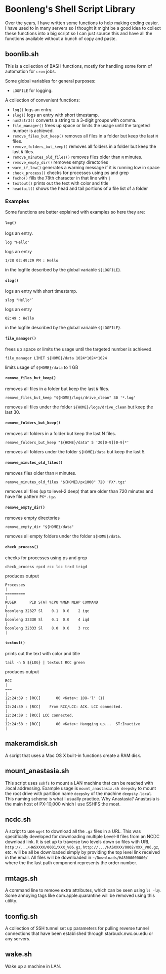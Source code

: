 Boonleng's Shell Script Library
===============================

Over the years, I have written some functions to help making coding easier. I have used to in many servers so I thought it might be a good idea to collect these functions into a big script so I can just source this and have all the functions available without a bunch of copy and paste.


boonlib.sh
----------
This is a collection of BASH functions, mostly for handling some form of automation for `cron` jobs.

Some global variables for general purposes:
- `LOGFILE` for logging.

A collection of convenient functions:
- `log()` logs an entry.
- `slog()` logs an entry with short timestamp.
- `num2str3()` converts a string to a 3-digit groups with comma.
- `file_manager()` frees up space or limits the usage until the targeted number is achieved.
- `remove_files_but_keep()` removes all files in a folder but keep the last `N` files.
- `remove_folders_but_keep()` removes all folders in a folder but keep the last `N` files.
- `remove_minutes_old_files()` removes files older than `N` minutes.
- `remove_empty_dir()` removes empty directories
- `warn_if_low()` generates a warning message if it is running low in space
- `check_process()` checks for processes using ps and grep
- `fecho()` fills the 78th character in that line with `|`
- `textout()` prints out the text with color and title
- `headtail()` shows the head and tail portions of a file list of a folder

### Examples
Some functions are better explained with examples so here they are:

#### `log()`
logs an entry.

	log "Hello"

logs an entry

	1/28 02:49:29 PM : Hello
	
in the logfile described by the global variable `${LOGFILE}`.
	
#### `slog()`
logs an entry with short timestamp.

	slog "Hello"`
	
logs an entry

	02:49 : Hello

in the logfile described by the global variable `${LOGFILE}`.
	
#### `file_manager()`
frees up space or limits the usage until the targeted number is achieved.

	file_manager LIMIT ${HOME}/data 1024*1024*1024
	
limits usage of `${HOME}/data` to 1 GB
	
#### `remove_files_but_keep()`
removes all files in a folder but keep the last `N` files.

	remove_files_but_keep "${HOME}/logs/drive_clean" 30 '*.log'
	
removes all files under the folder `${HOME}/logs/drive_clean` but keep the last 30.
	
#### `remove_folders_but_keep()`
removes all folders in a folder but keep the last N files.

	remove_folders_but_keep "${HOME}/data" 5 '20[0-9][0-9]*'

removes all folders under the folder `${HOME}/data` but keep the last 5.

#### `remove_minutes_old_files()`
removes files older than `N` minutes.

	remove_minutes_old_files "${HOME}/px1000" 720 'PX*.tgz'
	
removes all files (up to level-2 deep) that are older than 720 minutes and have file pattern `PX*.tgz`.

#### `remove_empty_dir()`
removes empty directories

	remove_empty_dir "${HOME}/data"
	
removes all empty folders under the folder `${HOME}/data`.

#### `check_process()`
checks for processes using ps and grep

	check_process rpcd rcc lcc trxd trigd

produces output

	Processes                                                                     |
	=========                                                                     |
	RUSER      PID STAT %CPU %MEM NLWP COMMAND                                    |
	boonleng 32327 Sl    0.1  0.0    2 iqc                                        |
	boonleng 32330 Sl    0.1  0.0    4 iqd                                        |
	boonleng 32333 Sl    0.0  0.0    3 rcc                                        |

#### `textout()`
prints out the text with color and title

	tail -n 5 ${LOG} | textout RCC green

produces output

	RCC                                                                           |
	===                                                                           |
	12:24:39 : [RCC]       00 <Kate>: 108-'l' (1)                                 |
	12:24:39 : [RCC]    From RCC/LCC: ACK. LCC connected.                         |
	12:24:39 : [RCC] LCC connected.                                               |
	12:24:58 : [RCC]       00 <Kate>: Hangging up...  ST:Inactive                 |


makeramdisk.sh
--------------
A script that uses a Mac OS X built-in functions create a RAM disk.


mount_anastasia.sh
------------------
This script uses `sshfs` to mount a LAN machine that can be reached with .local addressing. Example usage is `mount_anastasia.sh deepsky` to mount the root drive with partition name `deepsky` of the machine `deepsky.local`. This naming scheme is what I usually practice. Why Anastasia? Anastasia is the main host of PX-10,000 which I use SSHFS the most.


ncdc.sh
-------
A script to use `wget` to download all the `.gz` files in a URL. This was specifically developed for downloading multiple Level-II files from an NCDC download link. It is set up to traverse two levels down so files with URL `http://.../HASXXXX/0001/XXX_V06.gz`, `http://.../HASXXXX/0002/XXX_V06.gz`, etc. will be all be downloaded simply by providing the top level link received in the email. All files will be downloaded in `~/Downloads/HAS000000000/` where the the last path component represents the order number.


rmtags.sh
---------
A command line to remove extra attributes, which can be seen using `ls -l@`. Some annoying tags like com.apple.quarantine will be removed using this utility.


tconfig.sh
----------
A collection of SSH tunnel set up parameters for pulling reverse tunnel connections that have been established through starbuck.nwc.ou.edu or any servers.


wake.sh
-------
Wake up a machine in LAN.

